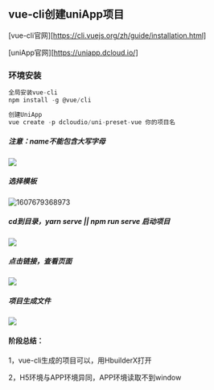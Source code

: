 ## vue-cli创建uniApp项目

[vue-cli官网][https://cli.vuejs.org/zh/guide/installation.html]

[uniApp官网][https://uniapp.dcloud.io/]

### 环境安装 

```javascript
全局安装vue-cli
npm install -g @vue/cli

创建UniApp
vue create -p dcloudio/uni-preset-vue 你的项目名
```

##### 注意：name不能包含大写字母

![](https://gitee.com/yingzhixiaoyi/mdnice/raw/master/blogImage/1607679256376.png)


##### 选择模板
![1607679368973](https://gitee.com/yingzhixiaoyi/mdnice/raw/master/1607679368973.png)


##### cd到目录，yarn serve || npm run serve 启动项目
![](https://gitee.com/yingzhixiaoyi/mdnice/raw/master/1607679487125.png)


##### 点击链接，查看页面
![](https://gitee.com/yingzhixiaoyi/mdnice/raw/master/1607679586221.png)
##### 项目生成文件

![](https://gitee.com/yingzhixiaoyi/mdnice/raw/master/1607680534685.png)


#### 阶段总结：

1，vue-cli生成的项目可以，用HbuilderX打开

2，H5环境与APP环境异同，APP环境读取不到window